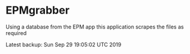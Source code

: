 # EPMgrabber
Using a database from the EPM app this application scrapes the files as required


Latest backup: Sun Sep 29 19:05:02 UTC 2019
